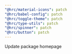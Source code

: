 ```yaml
---
"@hrc/material-icons": patch
"@hrc/babel-config": patch
"@hrc/toggle-theme": patch
"@hrc/type-utils": patch
"@hrc/spinner": patch
"@hrc/button": patch
---
```


Update package homepage
